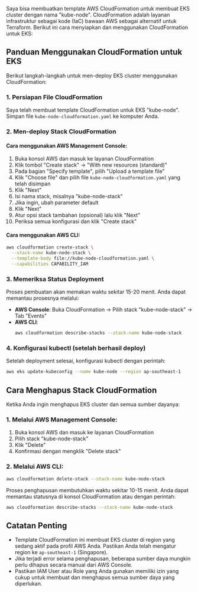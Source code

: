 Saya bisa membuatkan template AWS CloudFormation untuk membuat EKS cluster dengan nama "kube-node". CloudFormation adalah layanan infrastruktur sebagai kode (IaC) bawaan AWS sebagai alternatif untuk Terraform. Berikut ini cara menyiapkan dan menggunakan CloudFormation untuk EKS:

## Panduan Menggunakan CloudFormation untuk EKS

Berikut langkah-langkah untuk men-deploy EKS cluster menggunakan CloudFormation:

### 1. Persiapan File CloudFormation

Saya telah membuat template CloudFormation untuk EKS "kube-node". Simpan file `kube-node-cloudformation.yaml` ke komputer Anda.

### 2. Men-deploy Stack CloudFormation

#### Cara menggunakan AWS Management Console:

1. Buka konsol AWS dan masuk ke layanan CloudFormation
2. Klik tombol "Create stack" → "With new resources (standard)"
3. Pada bagian "Specify template", pilih "Upload a template file"
4. Klik "Choose file" dan pilih file `kube-node-cloudformation.yaml` yang telah disimpan
5. Klik "Next"
6. Isi nama stack, misalnya "kube-node-stack"
7. Jika ingin, ubah parameter default
8. Klik "Next"
9. Atur opsi stack tambahan (opsional) lalu klik "Next"
10. Periksa semua konfigurasi dan klik "Create stack"

#### Cara menggunakan AWS CLI:

```bash
aws cloudformation create-stack \
  --stack-name kube-node-stack \
  --template-body file://kube-node-cloudformation.yaml \
  --capabilities CAPABILITY_IAM
```

### 3. Memeriksa Status Deployment

Proses pembuatan akan memakan waktu sekitar 15-20 menit. Anda dapat memantau prosesnya melalui:

- **AWS Console**: Buka CloudFormation → Pilih stack "kube-node-stack" → Tab "Events"
- **AWS CLI**:
  ```bash
  aws cloudformation describe-stacks --stack-name kube-node-stack
  ```

### 4. Konfigurasi kubectl (setelah berhasil deploy)

Setelah deployment selesai, konfigurasi kubectl dengan perintah:

```bash
aws eks update-kubeconfig --name kube-node --region ap-southeast-1
```

## Cara Menghapus Stack CloudFormation

Ketika Anda ingin menghapus EKS cluster dan semua sumber dayanya:

### 1. Melalui AWS Management Console:

1. Buka konsol AWS dan masuk ke layanan CloudFormation
2. Pilih stack "kube-node-stack"
3. Klik "Delete"
4. Konfirmasi dengan mengklik "Delete stack"

### 2. Melalui AWS CLI:

```bash
aws cloudformation delete-stack --stack-name kube-node-stack
```

Proses penghapusan membutuhkan waktu sekitar 10-15 menit. Anda dapat memantau statusnya di konsol CloudFormation atau dengan perintah:

```bash
aws cloudformation describe-stacks --stack-name kube-node-stack
```

## Catatan Penting

- Template CloudFormation ini membuat EKS cluster di region yang sedang aktif pada profil AWS Anda. Pastikan Anda telah mengatur region ke `ap-southeast-1` (Singapore).
- Jika terjadi error selama penghapusan, beberapa sumber daya mungkin perlu dihapus secara manual dari AWS Console.
- Pastikan IAM User atau Role yang Anda gunakan memiliki izin yang cukup untuk membuat dan menghapus semua sumber daya yang diperlukan.